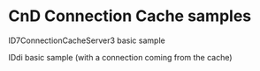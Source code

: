 # CnD Connection Cache samples
ID7ConnectionCacheServer3 basic sample

IDdi basic sample (with a connection coming from the cache)
